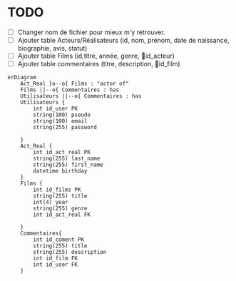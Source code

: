 # TODO

- [ ] Changer nom de fichier pour mieux m'y retrouver.
- [ ] Ajouter table Acteurs/Réalisateurs (id, nom, prénom, date de naissance, biographie, avis, statut)
- [ ] Ajouter table Films (id,titre, année, genre, 🔑id_acteur)
- [ ] Ajouter table commentaires (titre, description, 🔑id_film)

```mermaid
erDiagram
    Act_Real }o--o{ Films : "actor of"
    Films ||--o{ Commentaires : has
    Utilisateurs ||--o{ Commentaires : has
    Utilisateurs {
        int id_user PK
        string(100) pseudo
        string(100) email
        string(255) password

    }
    Act_Real {
        int id_act_real PK
        string(255) last_name
        string(255) first_name
        datetime birthday
    }
    Films {
        int id_films PK
        string(255) title
        int(4) year
        string(255) genre
        int id_act_real FK

    }
    Commentaires{
        int id_coment PK
        string(255) title
        string(255) description
        int id_film FK
        int id_user FK
    }
```
